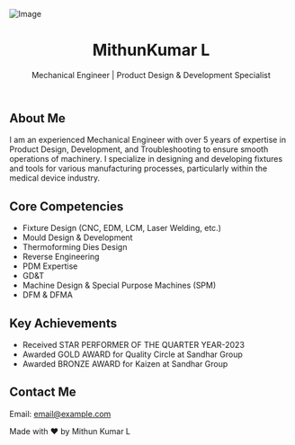 ![Image](https://github.com/user-attachments/assets/44240ed3-4cab-4464-9c6b-d5aa60655080)
<!DOCTYPE html>
<html lang="en">
<head>
    <meta charset="UTF-8">
    <meta name="viewport" content="width=device-width, initial-scale=1.0">
    <title>Your Portfolio</title>
    <link rel="stylesheet" href="style.css">
</head>
<body>
    <header>
        <h1>MithunKumar L</h1>
        <p>Mechanical Engineer | Product Design & Development Specialist</p>
    </header>
    <section id="about">
        <h2>About Me</h2>
        <p>I am an experienced Mechanical Engineer with over 5 years of expertise in Product Design, Development, and Troubleshooting to ensure smooth operations of machinery. I specialize in designing and developing fixtures and tools for various manufacturing processes, particularly within the medical device industry.</p>
    </section>
    <section id="skills">
        <h2>Core Competencies</h2>
        <ul>
            <li>Fixture Design (CNC, EDM, LCM, Laser Welding, etc.)</li>
            <li>Mould Design & Development</li>
            <li>Thermoforming Dies Design</li>
            <li>Reverse Engineering</li>
            <li>PDM Expertise</li>
            <li>GD&T</li>
            <li>Machine Design & Special Purpose Machines (SPM)</li>
            <li>DFM & DFMA</li>
        </ul>
    </section>
    <section id="projects">
        <h2>Key Achievements</h2>
        <ul>
            <li>Received STAR PERFORMER OF THE QUARTER YEAR-2023</li>
            <li>Awarded GOLD AWARD for Quality Circle at Sandhar Group</li>
            <li>Awarded BRONZE AWARD for Kaizen at Sandhar Group</li>
        </ul>
    </section>
    <section id="contact">
        <h2>Contact Me</h2>
        <p>Email: <a href="mailto:email@example.com">email@example.com</a></p>
    </section>
    <footer>
        <p>Made with ❤️ by Mithun Kumar L</p>
    </footer>
    <script src="script.js"></script>
</body>
</html>

